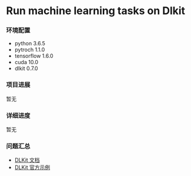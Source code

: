 # Run machine learning tasks on Dlkit 

### 环境配置
+ python 3.6.5
+ pytroch 1.1.0
+ tensorflow 1.6.0
+ cuda 10.0 
+ dlkit 0.7.0
### 项目进展

暂无

### 详细进度

暂无

### 问题汇总
+ [DLKit 文档](https://dlkit-doc.readthedocs.io/en/latest/basic.html)
+ [DLKit 官方示例](https://github.com/CLIxIndia-Dev/qbank-lite)
